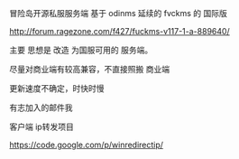 冒险岛开源私服服务端
基于 odinms 延续的 fvckms 的 国际版

http://forum.ragezone.com/f427/fuckms-v117-1-a-889640/

主要 思想是 改造 为国服可用的 服务端。

尽量对商业端有较高兼容，不直接照搬 商业端

更新速度不确定，时快时慢

有志加入的邮件我

客户端 ip转发项目

https://code.google.com/p/winredirectip/